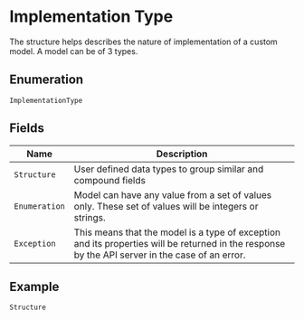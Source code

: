 
# Implementation Type

The structure helps describes the nature of implementation of a  custom model. A model can be of 3 types.

## Enumeration

`ImplementationType`

## Fields

| Name | Description |
|  --- | --- |
| `Structure` | User defined data types to group similar and compound fields |
| `Enumeration` | Model can have any value from a set of values only. These set of values will be integers or strings. |
| `Exception` | This means that the model is a type of exception and its properties will be returned in the response by the API server in the case of an error. |

## Example

```
Structure
```

